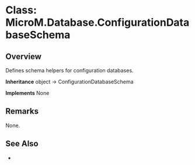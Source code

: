 # Class: MicroM.Database.ConfigurationDatabaseSchema
## Overview
Defines schema helpers for configuration databases.

**Inheritance**
object -> ConfigurationDatabaseSchema

**Implements**
None

## Remarks
None.

## See Also
-
